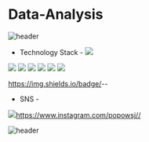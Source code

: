 # Data-Analysis

![header](https://capsule-render.vercel.app/api?type=wave&color=gradient&height=150&section=header&Data-Analysis%20render&fontSize=45&animation=fadeIn)

- Technology Stack -
<img src="https://img.shields.io/badge/Python-3766AB?style=flat-square&logo=Python&logoColor=white"/></a> 
<img src="https://img.shields.io/badge/R-276DC3?style=flat-square&logo=R&logoColor=white">
<img src="https://img.shields.io/badge/Java-007396?style=flat-square&logo=Java&logoColor=white">
<img src="https://img.shields.io/badge/CSS-1572B6?style=flat-square&logo=CSS&logoColor=white">
<img src="https://img.shields.io/badge/HTML5-E34F26?style=flat-square&logo=HTML5&logoColor=white">
<img src="https://img.shields.io/badge/MySQL-4479A1?style=flat-square&logo=MySQL&logoColor=white">
<img src="https://img.shields.io/badge/Oracle-F80000?style=flat-square&logo=Oracle&logoColor=white">


https://img.shields.io/badge/<LABEL>-<Java>-<orange>

- SNS -



<a><img src="https://img.shields.io/badge/Instagram-E4405F?style=flat-square&logo=Instagram&logoColor=white">https://www.instagram.com/popowsj//</a>


![header](https://capsule-render.vercel.app/api?type=wave&color=gradient&height=150&section=footer&Data-Analysis%20render&fontSize=45&animation=fadeIn)
